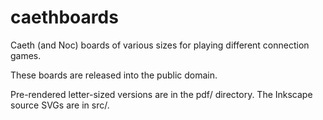 # caethboards
Caeth (and Noc) boards of various sizes for playing different connection games.

These boards are released into the public domain.

Pre-rendered letter-sized versions are in the pdf/ directory.  The Inkscape
source SVGs are in src/.
